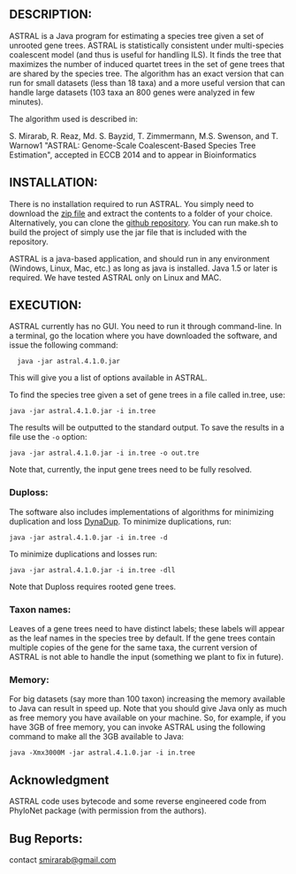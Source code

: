 DESCRIPTION:
-----------
ASTRAL is a Java program for estimating a species tree given a set of unrooted gene trees. ASTRAL is statistically consistent under multi-species coalescent model (and thus is useful for handling ILS). It finds the tree that maximizes the number of induced quartet trees in the set of gene trees that are shared by the species tree. The algorithm has an exact version that can run for small datasets (less than 18 taxa) and a more useful version that can handle large datasets (103 taxa an 800 genes were analyzed in few minutes).

The algorithm used is described in:

S. Mirarab, R. Reaz, Md. S. Bayzid, T. Zimmermann, M.S. Swenson, and T. Warnow1
"ASTRAL: Genome-Scale Coalescent-Based Species Tree Estimation", accepted in ECCB 2014 and to appear in Bioinformatics


INSTALLATION:
-----------
There is no installation required to run ASTRAL. You simply need to download the [zip file](https://github.com/smirarab/ASTRAL/blob/master/Astral.4.1.0.zip) and extract the contents to a folder of your choice. Alternatively, you can clone the [github repository](https://github.com/smirarab/ASTRAL/). You can run make.sh to build the project of simply use the jar file that is included with the repository. 

ASTRAL is a java-based application, and should run in any environment (Windows, Linux, Mac, etc.) as long as java is installed. Java 1.5 or later is required. We have tested ASTRAL only on Linux and MAC.

EXECUTION:
-----------
ASTRAL currently has no GUI. You need to run it through command-line. In a terminal, go the location where you have downloaded the software, and issue the following command:

```
  java -jar astral.4.1.0.jar
```

This will give you a list of options available in ASTRAL.

To find the species tree given a set of gene trees in a file called in.tree, use:

```
java -jar astral.4.1.0.jar -i in.tree
```

The results will be outputted to the standard output. To save the results in a file use the `-o` option:

```
java -jar astral.4.1.0.jar -i in.tree -o out.tre
```

Note that, currently, the input gene trees need to be fully resolved. 

### Duploss:
The software also includes implementations of algorithms for minimizing duplication and loss [DynaDup](https://github.com/smirarab/DynaDup). To minimize duplications, run:

```
java -jar astral.4.1.0.jar -i in.tree -d
```

To minimize duplications and losses run:

```
java -jar astral.4.1.0.jar -i in.tree -dll
```

Note that Duploss requires rooted gene trees. 


### Taxon names:
Leaves of a gene trees need to have distinct labels; these labels will appear as the leaf names in the species tree by default. If the gene trees contain multiple copies of the gene for the same taxa, the current version of ASTRAL is not able to handle the input (something we plant to fix in future). 


### Memory:
For big datasets (say more than 100 taxon) increasing the memory available to Java can result in speed up. Note that you should give Java only as much as free memory you have available on your machine. So, for example, if you have 3GB of free memory, you can invoke ASTRAL using the following command to make all the 3GB available to Java:

```
java -Xmx3000M -jar astral.4.1.0.jar -i in.tree
```

Acknowledgment
-----------
ASTRAL code uses bytecode and some reverse engineered code from PhyloNet package (with permission from the authors).


Bug Reports:
-----------
contact smirarab@gmail.com
